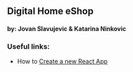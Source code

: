 ## Digital Home eShop

#### by: <b>Jovan Slavujevic</b> & <b>Katarina Ninkovic</b>

### Useful links:

- How to <a href="https://www.reactjs.org/docs/create-a-new-react-app.html">Create a new React App</a>
